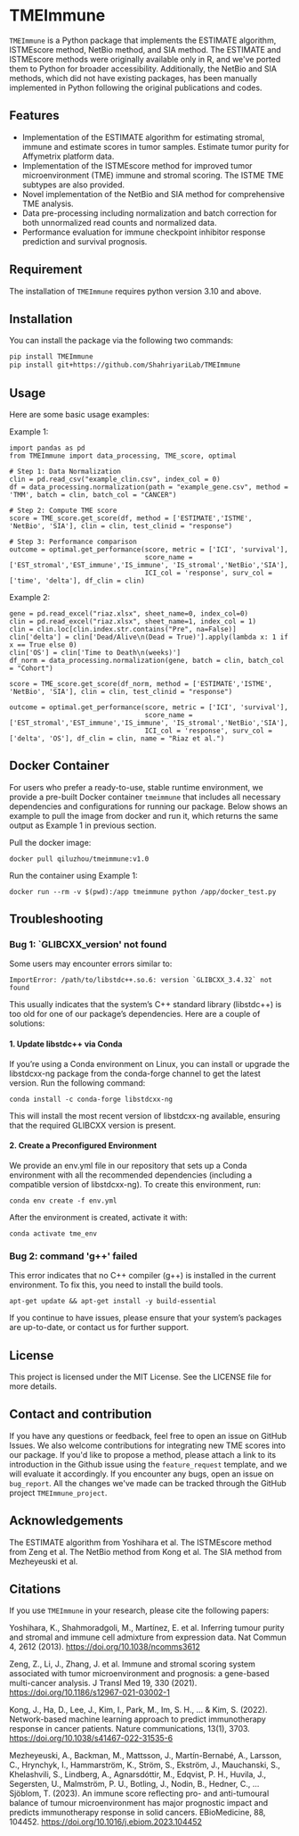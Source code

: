 # TMEImmune

`TMEImmune` is a Python package that implements the ESTIMATE algorithm, ISTMEscore method, NetBio method, and SIA method. The ESTIMATE and ISTMEscore methods were originally available only in R, and we've ported them to Python for broader accessibility. Additionally, the NetBio and SIA methods, which did not have existing packages, has been manually implemented in Python following the original publications and codes.

## Features

- Implementation of the ESTIMATE algorithm for estimating stromal, immune and estimate scores in tumor samples. Estimate tumor purity for Affymetrix platform data. 
- Implementation of the ISTMEscore method for improved tumor microenvironment (TME) immune and stromal scoring. The ISTME TME subtypes are also provided.
- Novel implementation of the NetBio and SIA method for comprehensive TME analysis.
- Data pre-processing including normalization and batch correction for both unnormalized read counts and normalized data.
- Performance evaluation for immune checkpoint inhibitor response prediction and survival prognosis.

## Requirement

The installation of `TMEImmune` requires python version 3.10 and above.


## Installation

You can install the package via the following two commands:

```bash
pip install TMEImmune
pip install git+https://github.com/ShahriyariLab/TMEImmune
```


## Usage

Here are some basic usage examples:

Example 1:
```
import pandas as pd
from TMEImmune import data_processing, TME_score, optimal

# Step 1: Data Normalization
clin = pd.read_csv("example_clin.csv", index_col = 0)
df = data_processing.normalization(path = "example_gene.csv", method = 'TMM', batch = clin, batch_col = "CANCER")

# Step 2: Compute TME score
score = TME_score.get_score(df, method = ['ESTIMATE','ISTME', 'NetBio', 'SIA'], clin = clin, test_clinid = "response")

# Step 3: Performance comparison
outcome = optimal.get_performance(score, metric = ['ICI', 'survival'], 
                                  score_name = ['EST_stromal','EST_immune','IS_immune', 'IS_stromal','NetBio','SIA'], 
                                  ICI_col = 'response', surv_col = ['time', 'delta'], df_clin = clin)
```

Example 2:
```
gene = pd.read_excel("riaz.xlsx", sheet_name=0, index_col=0)
clin = pd.read_excel("riaz.xlsx", sheet_name=1, index_col = 1)
clin = clin.loc[clin.index.str.contains("Pre", na=False)]
clin['delta'] = clin['Dead/Alive\n(Dead = True)'].apply(lambda x: 1 if x == True else 0)
clin['OS'] = clin['Time to Death\n(weeks)']
df_norm = data_processing.normalization(gene, batch = clin, batch_col = "Cohort")

score = TME_score.get_score(df_norm, method = ['ESTIMATE','ISTME', 'NetBio', 'SIA'], clin = clin, test_clinid = "response")

outcome = optimal.get_performance(score, metric = ['ICI', 'survival'], 
                                  score_name = ['EST_stromal','EST_immune','IS_immune', 'IS_stromal','NetBio','SIA'], 
                                  ICI_col = 'response', surv_col = ['delta', 'OS'], df_clin = clin, name = "Riaz et al.")
```

## Docker Container
For users who prefer a ready-to-use, stable runtime environment, we provide a pre-built Docker container `tmeimmune` that includes all necessary dependencies and configurations for running our package. Below shows an example to pull the image from docker and run it, which returns the same output as Example 1 in previous section.

Pull the docker image:
```
docker pull qiluzhou/tmeimmune:v1.0
```

Run the container using Example 1:
```
docker run --rm -v $(pwd):/app tmeimmune python /app/docker_test.py
```

## Troubleshooting

### Bug 1: `GLIBCXX_version' not found
Some users may encounter errors similar to:

```ImportError: /path/to/libstdc++.so.6: version `GLIBCXX_3.4.32` not found```

This usually indicates that the system’s C++ standard library (libstdc++) is too old for one of our package’s dependencies. Here are a couple of solutions:

#### 1. Update libstdc++ via Conda

If you’re using a Conda environment on Linux, you can install or upgrade the libstdcxx-ng package from the conda-forge channel to get the latest version. Run the following command:

```
conda install -c conda-forge libstdcxx-ng
```

This will install the most recent version of libstdcxx-ng available, ensuring that the required GLIBCXX version is present.

#### 2. Create a Preconfigured Environment

We provide an env.yml file in our repository that sets up a Conda environment with all the recommended dependencies (including a compatible version of libstdcxx-ng). To create this environment, run:

```
conda env create -f env.yml
```

After the environment is created, activate it with:

```
conda activate tme_env
```

### Bug 2: command 'g++' failed

This error indicates that no C++ compiler (g++) is installed in the current environment. To fix this, you need to install the build tools.

```
apt-get update && apt-get install -y build-essential
```


If you continue to have issues, please ensure that your system’s packages are up-to-date, or contact us for further support.


## License
This project is licensed under the MIT License. See the LICENSE file for more details.

## Contact and contribution
If you have any questions or feedback, feel free to open an issue on GitHub Issues. We also welcome contributions for integrating new TME scores into our package. If you'd like to propose a method, please attach a link to its introduction in the Github issue using the `feature_request` template, and we will evaluate it accordingly. If you encounter any bugs, open an issue on `bug_report`. All the changes we've made can be tracked through the GitHub project `TMEImmune_project`.

## Acknowledgements
The ESTIMATE algorithm from Yoshihara et al.
The ISTMEscore method from Zeng et al.
The NetBio method from Kong et al.
The SIA method from Mezheyeuski et al.

## Citations

If you use `TMEImmune` in your research, please cite the following papers:

Yoshihara, K., Shahmoradgoli, M., Martínez, E. et al. Inferring tumour purity and stromal and immune cell admixture from expression data. Nat Commun 4, 2612 (2013). https://doi.org/10.1038/ncomms3612

Zeng, Z., Li, J., Zhang, J. et al. Immune and stromal scoring system associated with tumor microenvironment and prognosis: a gene-based multi-cancer analysis. J Transl Med 19, 330 (2021). https://doi.org/10.1186/s12967-021-03002-1

Kong, J., Ha, D., Lee, J., Kim, I., Park, M., Im, S. H., ... & Kim, S. (2022). Network-based machine learning approach to predict immunotherapy response in cancer patients. Nature communications, 13(1), 3703. https://doi.org/10.1038/s41467-022-31535-6

Mezheyeuski, A., Backman, M., Mattsson, J., Martín-Bernabé, A., Larsson, C., Hrynchyk, I., Hammarström, K., Ström, S., Ekström, J., Mauchanski, S., Khelashvili, S., Lindberg, A., Agnarsdóttir, M., Edqvist, P. H., Huvila, J., Segersten, U., Malmström, P. U., Botling, J., Nodin, B., Hedner, C., … Sjöblom, T. (2023). An immune score reflecting pro- and anti-tumoural balance of tumour microenvironment has major prognostic impact and predicts immunotherapy response in solid cancers. EBioMedicine, 88, 104452. https://doi.org/10.1016/j.ebiom.2023.104452





